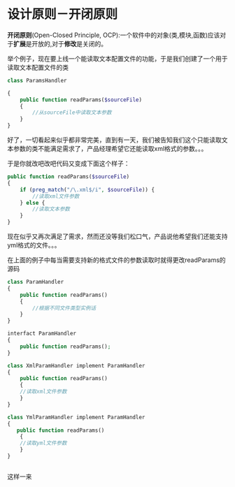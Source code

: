 # 设计原则－开闭原则

**开闭原则**(Open-Closed Principle, OCP):一个软件中的对象(类,模块,函数)应该对于**扩展**是开放的,对于**修改**是关闭的。

举个例子，现在要上线一个能读取文本配置文件的功能，于是我们创建了一个用于读取文本配置文件的类

``` php
class ParamsHandler

{
    public function readParams($sourceFile)
    {
        //从sourceFile中读取文本参数
    }
}
```
好了，一切看起来似乎都非常完美，直到有一天，我们被告知我们这个只能读取文本参数的类不能满足需求了，产品经理希望它还能读取xml格式的参数。。。

于是你就改吧改吧代码又变成下面这个样子：

```php
public function readParams($sourceFile)
{
    if (preg_match("/\.xml$/i", $sourceFile)) {
        //读取xml文件参数
    } else {
        //读取文本参数
    }
}
```
现在似乎又再次满足了需求，然而还没等我们松口气，产品说他希望我们还能支持yml格式的文件。。。

在上面的例子中每当需要支持新的格式文件的参数读取时就得更改readParams的源码

```php
class ParamHandler
{
    public function readParams()
    {
        //根据不同文件类型实例话
    }
}

interfact ParamHandler
{
    public function readParams();
}

class XmlParamHandler implement ParamHandler
{
    public function readParams()
    {
    //读取xml文件参数
    }
}

class YmlParamHandler implement ParamHandler
{
   public function readParams()
    {
    //读取yml文件参数
    }
}



```
这样一来





